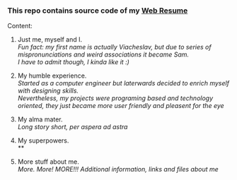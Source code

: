 ### This repo contains source code of my [Web Resume](https://samukolov.github.io/ "Sam's web resume")

Content:
1. Just me, myself and I.  
   *Fun fact: my first name is actually Viacheslav, but due to series of mispronunciations and weird associations it became Sam.*  
   *I have to admit though, I kinda like it :)*

2. My humble experience.  
   *Started as a computer engineer but laterwards decided to enrich myself with designing skills.*  
   *Nevertheless, my projects were programing based and technology oriented, they just became more user friendly and pleasent for the eye*

3. My alma mater.  
   *Long story short, per aspera ad astra*

4. My superpowers.  
   **

5. More stuff about me.  
   *More. More! MORE!!! Additional information, links and files about me*
